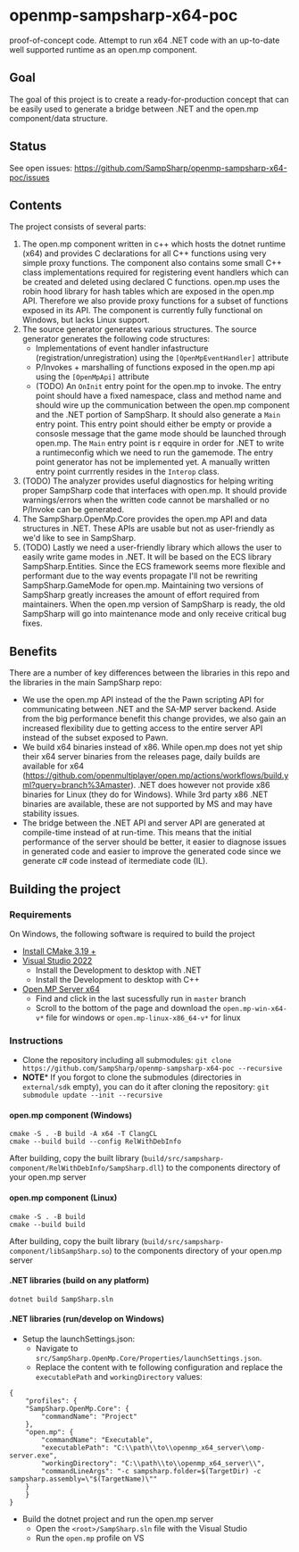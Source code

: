 # openmp-sampsharp-x64-poc

proof-of-concept code. Attempt to run x64 .NET code with an up-to-date well supported runtime as an open.mp component.

Goal
----

The goal of this project is to create a ready-for-production concept that can be easily used to generate a bridge
between .NET and the open.mp component/data structure.

Status
------

See open issues: https://github.com/SampSharp/openmp-sampsharp-x64-poc/issues

Contents  
--------  

The project consists of several parts:  
1) The open.mp component written in c++ which hosts the dotnet runtime (x64) and provides C declarations for all C++
functions using very simple proxy functions. The component also contains some small C++ class implementations required
for registering event handlers which can be created and deleted using declared C functions. open.mp uses the robin hood
library for hash tables which are exposed in the open.mp API. Therefore we also provide proxy functions for a subset of
functions exposed in its API. The component is currently fully functional on Windows, but lacks Linux support.  
2) The source generator generates various structures. The source generator generates the following code structures:  
   - Implementations of event handler infastructure (registration/unregistration) using the `[OpenMpEventHandler]`
   attribute  
   - P/Invokes + marshalling of functions exposed in the open.mp api using the `[OpenMpApi]` attribute  
   - (TODO) An `OnInit` entry point for the open.mp to invoke. The entry point should have a fixed namespace, class and
   method name and should wire up the communication between the open.mp component and the .NET portion of SampSharp. It
   should also generate a `Main` entry point. This entry point should either be empty or provide a consosle message that
   the game mode should be launched through open.mp. The `Main` entry point is r eqquire in order for .NET to write a
   runtimeconfig which we need to run the gamemode. The entry point generator has not be implemented yet. A manually
   written entry point currrently resides in the `Interop` class.  
4) (TODO) The analyzer provides useful diagnostics for helping writing proper SampSharp code that interfaces with
open.mp. It should provide warnings/errors when the written code cannot be marshalled or no P/Invoke can be generated.  
5) The SampSharp.OpenMp.Core provides the open.mp API and data structures in .NET. These APIs are usable but not as
   user-friendly as we'd like to see in SampSharp.  
7) (TODO) Lastly we need a user-friendly library which allows the user to easily write game modes in .NET. It will be
based on the ECS library SampSharp.Entities. Since the ECS framework seems more flexible and performant due to the way
events propagate I'll not be rewriting SampSharp.GameMode for open.mp. Maintaining two versions of SampSharp greatly
increases the amount of effort required from maintainers. When the open.mp version of SampSharp is ready, the old
SampSharp will go into maintenance mode and only receive critical bug fixes.  

Benefits  
--------  

There are a number of key differences between the libraries in this repo and the libraries in the main
SampSharp repo:
- We use the open.mp API instead of the the Pawn scripting API for communicating between .NET and the
SA-MP server backend. Aside from the big performance benefit this change provides, we also gain an increased flexibility
due to getting access to the entire server API instead of the subset exposed to Pawn.  
- We build x64 binaries instead of x86. While open.mp does not yet ship their x64 server binaries from the releases
page, daily builds are available for x64
(https://github.com/openmultiplayer/open.mp/actions/workflows/build.yml?query=branch%3Amaster). .NET does however not
provide x86 binaries for Linux (they do for Windows). While 3rd party x86 .NET binaries are available, these are not
supported by MS and may have stability issues.  
- The bridge between the .NET API and server API are generated at compile-time instead of at run-time. This means that
the initial performance of the server should be better, it easier to diagnose issues in generated code and easier to
improve the generated code since we generate c# code instead of itermediate code (IL).  

Building the project
--------------------

### Requirements

On Windows, the following software is required to build the project
- [Install CMake 3.19 +](https://cmake.org/download/)
- [Visual Studio 2022](https://visualstudio.microsoft.com/en-us/vs/)
  - Install the Development to desktop with .NET
  - Install the Development to desktop with C++
- [Open.MP Server x64](https://github.com/openmultiplayer/open.mp/actions?query=branch%3Amaster)
  - Find and click in the last sucessfully run in `master` branch
  - Scroll to the bottom of the page and download the `open.mp-win-x64-v*` file for windows or `open.mp-linux-x86_64-v*` for linux

### Instructions

- Clone the repository including all submodules: `git clone https://github.com/SampSharp/openmp-sampsharp-x64-poc
--recursive` 
- **NOTE*** If you forgot to clone the submodules (directories in `external/sdk` empty), you can do it after cloning the
  repository: `git submodule update --init --recursive` 

#### open.mp component (Windows)

```
cmake -S . -B build -A x64 -T ClangCL
cmake --build build --config RelWithDebInfo
```

After building, copy the built library (`build/src/sampsharp-component/RelWithDebInfo/SampSharp.dll`) to the components directory of your open.mp server

#### open.mp component (Linux)
```
cmake -S . -B build
cmake --build build
```

After building, copy the built library (`build/src/sampsharp-component/libSampSharp.so`) to the components directory of your open.mp server

#### .NET libraries (build on any platform)
```
dotnet build SampSharp.sln
```

#### .NET libraries (run/develop on Windows)
- Setup the launchSettings.json:
  - Navigate to `src/SampSharp.OpenMp.Core/Properties/launchSettings.json`.
  - Replace the content with te following configuration and replace the `executablePath` and `workingDirectory` values:
```
{
    "profiles": {
    "SampSharp.OpenMp.Core": {
        "commandName": "Project"
    },
    "open.mp": {
        "commandName": "Executable",
        "executablePath": "C:\\path\\to\\openmp_x64_server\\omp-server.exe",
        "workingDirectory": "C:\\path\\to\\openmp_x64_server\\",
        "commandLineArgs": "-c sampsharp.folder=$(TargetDir) -c sampsharp.assembly=\"$(TargetName)\""
    }
    }
}
```

- Build the dotnet project and run the open.mp server
  - Open the `<root>/SampSharp.sln` file with the Visual Studio
  - Run the `open.mp` profile on VS

